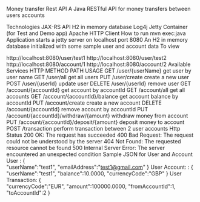 Money transfer Rest API
A Java RESTful API for money transfers between users accounts

Technologies
JAX-RS API
H2 in memory database
Log4j
Jetty Container (for Test and Demo app)
Apache HTTP Client
How to run
mvn exec:java
Application starts a jetty server on localhost port 8080 An H2 in memory database initialized with some sample user and account data To view

http://localhost:8080/user/test1
http://localhost:8080/user/test2
http://localhost:8080/account/1
http://localhost:8080/account/2
Available Services
HTTP METHOD	PATH	USAGE
GET	/user/{userName}	get user by user name
GET	/user/all	get all users
PUT	/user/create	create a new user
POST	/user/{userId}	update user
DELETE	/user/{userId}	remove user
GET	/account/{accountId}	get account by accountId
GET	/account/all	get all accounts
GET	/account/{accountId}/balance	get account balance by accountId
PUT	/account/create	create a new account
DELETE	/account/{accountId}	remove account by accountId
PUT	/account/{accountId}/withdraw/{amount}	withdraw money from account
PUT	/account/{accountId}/deposit/{amount}	deposit money to account
POST	/transaction	perform transaction between 2 user accounts
Http Status
200 OK: The request has succeeded
400 Bad Request: The request could not be understood by the server
404 Not Found: The requested resource cannot be found
500 Internal Server Error: The server encountered an unexpected condition
Sample JSON for User and Account
User :
{  
  "userName":"test1",
  "emailAddress":"test1@gmail.com"
} 
User Account: :
{  
   "userName":"test1",
   "balance":10.0000,
   "currencyCode":"GBP"
} 
User Transaction:
{  
   "currencyCode":"EUR",
   "amount":100000.0000,
   "fromAccountId":1,
   "toAccountId":2
}
